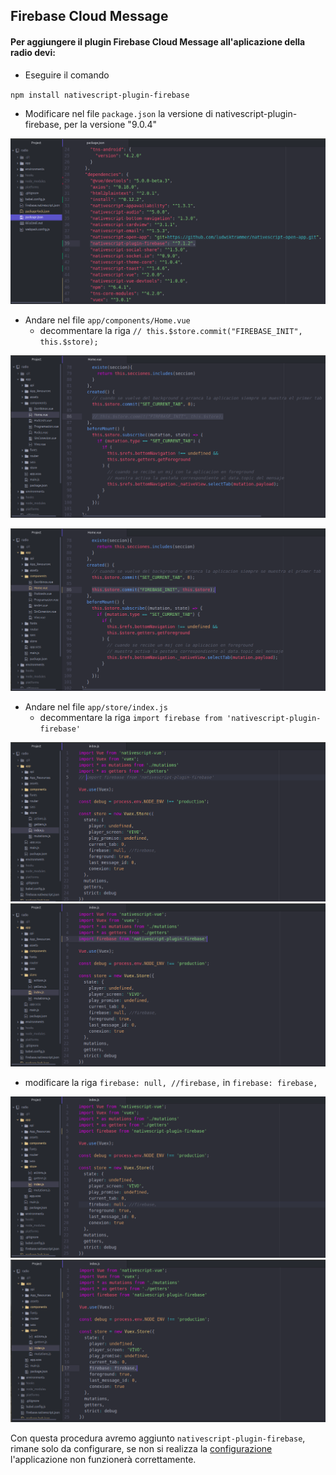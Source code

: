## Firebase Cloud Message



#### Per aggiungere il plugin Firebase Cloud Message all'aplicazione della radio devi:

* Eseguire il comando

`npm install nativescript-plugin-firebase`

* Modificare nel file `package.json` la versione di nativescript-plugin-firebase, per la versione "9.0.4"

![01](./imagenesDeGuiaParaAgregarFirebase/01s.png)

* Andare nel file `app/components/Home.vue`
  - decommentare la riga `// this.$store.commit("FIREBASE_INIT", this.$store);`

![02](./imagenesDeGuiaParaAgregarFirebase/02s.png)

![03](./imagenesDeGuiaParaAgregarFirebase/03s.png)

* Andare nel file `app/store/index.js`
  - decommentare la riga `import firebase from 'nativescript-plugin-firebase'`

![04](./imagenesDeGuiaParaAgregarFirebase/04s.png)
![05](./imagenesDeGuiaParaAgregarFirebase/05s.png)
  - modificare la riga `firebase: null, //firebase,` in `firebase: firebase,`

![06](./imagenesDeGuiaParaAgregarFirebase/06s.png)
![07](./imagenesDeGuiaParaAgregarFirebase/07s.png)

Con questa procedura avremo aggiunto `nativescript-plugin-firebase`, rimane solo da configurare, se non si realizza la [configurazione](Guia-de-configuracion-de-firebase.md) l'applicazione non funzionerà correttamente.
